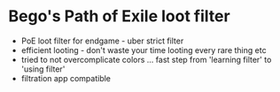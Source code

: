 # Bego's Path of Exile loot filter
- PoE loot filter for endgame - uber strict filter
- efficient looting - don't waste your time looting every rare thing etc 
- tried to not overcomplicate colors ... fast step from 'learning filter' to 'using filter'
- filtration app compatible
